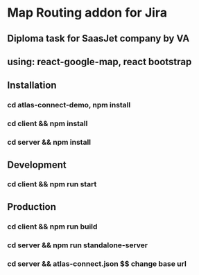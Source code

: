 # Map Routing addon for Jira   
## Diploma task for SaasJet company by VA
## using: react-google-map, react bootstrap

## Installation
### cd atlas-connect-demo, npm install 
### cd client && npm install 
### cd server && npm install
## Development
### cd client && npm run start
## Production
### cd client && npm run build
### cd server && npm run standalone-server
### cd server && atlas-connect.json $$ change base url
